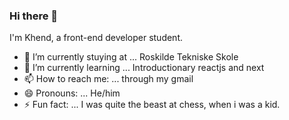 ### Hi there 👋
I'm Khend, a front-end developer student.

- 🔭 I’m currently stuying at ... Roskilde Tekniske Skole
- 🌱 I’m currently learning ... Introductionary reactjs and next
- 📫 How to reach me: ... through my gmail
- 😄 Pronouns: ... He/him
- ⚡ Fun fact: ... I was quite the beast at chess, when i was a kid.

<!--
**kpauner/kpauner** is a ✨ _special_ ✨ repository because its `README.md` (this file) appears on your GitHub profile.

Here are some ideas to get you started:

- 🔭 I’m currently working on ... My personal portfolio
- 🌱 I’m currently learning ... Introductionary reactjs and next
- 👯 I’m looking to collaborate on ... Smaller next projects
- 🤔 I’m looking for help with ... basic nextjs
- 💬 Ask me about ...
- 📫 How to reach me: ...
- 😄 Pronouns: ... He/him
- ⚡ Fun fact: ...
-->
